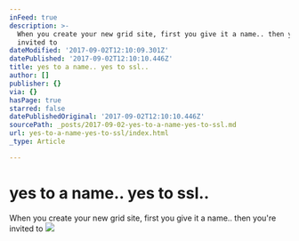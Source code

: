 ```yaml
---
inFeed: true
description: >-
  When you create your new grid site, first you give it a name.. then you’re
  invited to
dateModified: '2017-09-02T12:10:09.301Z'
datePublished: '2017-09-02T12:10:10.446Z'
title: yes to a name.. yes to ssl..
author: []
publisher: {}
via: {}
hasPage: true
starred: false
datePublishedOriginal: '2017-09-02T12:10:10.446Z'
sourcePath: _posts/2017-09-02-yes-to-a-name-yes-to-ssl.md
url: yes-to-a-name-yes-to-ssl/index.html
_type: Article

---
```

# yes to a name.. yes to ssl..

When you create your new grid site, first you give it a name.. then you're invited to
![](https://the-grid-user-content.s3-us-west-2.amazonaws.com/33b4b5a1-16bc-4fca-9ee0-8d31c8a7896d.jpg)